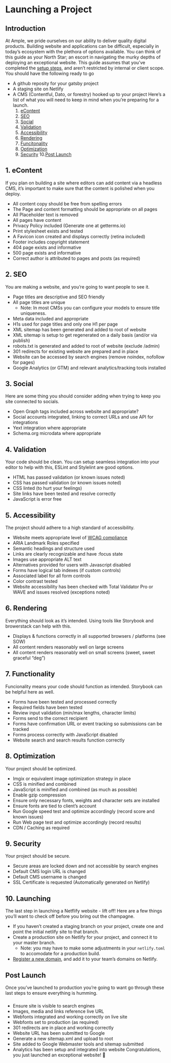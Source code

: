 # Launching a Project
## Introduction
At Ample, we pride ourselves on our ability to deliver quality digital products. Building website and applications can be difficult, especially in today’s ecosystem with the plethora of options available. You can think of this guide as your North Star; an escort in navigating the murky depths of deploying an exceptional website.
This guide assumes that you’ve completed the [setup steps](../project-start/README.md), and aren’t restricted by internal or client scope. You should have the following ready to go
- A github reposity for your gatsby project
- A staging site on Netlify
- A CMS (Contentful, Dato, or forestry) hooked up to your project
Here’s a list of what you will need to keep in mind when you’re preparing for a launch.
    1. [eContent](#1.-econtent)
    2. [SEO](#2.-seo)
    3. [Social](#3.-social)
    4. [Validation](#4.-validation)
    5. [Accessibility](#5.-accessibility)
    6. [Rendering](#6.-rendering)
    7. [Funcitonality](#7.-funcitonality)
    8. [Optimization](#8.-optimization)
    9. [Security](#9.-security)
    10.[Post Launch](#10.-post-launch)
## 1. eContent
If you plan on building a site where editors can add content via a headless CMS, it’s important to make sure that the content is polished when you deploy.
- All content copy should be free from spelling errors
- The Page and content formatting should be appropriate on all pages
- All Placeholder text is removed
- All pages have content
- Privacy Policy included (Generate one at getterms.io)
- Print stylesheet exists and tested
- A Favicon icon created and displays correctly (retina included)
- Footer includes copyright statement
- 404 page exists and informative
- 500 page exists and informative
- Correct author is attributed to pages and posts (as required)
## 2. SEO
You are making a website, and you’re going to want people to see it.
- Page titles are descriptive and SEO friendly
- All page titles are unique
  - Note: In most CMSs you can configure your models to ensure title uniqueness.
- Meta data included and appropriate
- H1s used for page titles and only one H1 per page
- XML sitemap has been generated and added to root of website
- XML sitemap is setup to get regenerated on a daily basis (and/or via publish)
- robots.txt is generated and added to root of website (exclude /admin)
- 301 redirects for existing website are prepared and in place
- Website can be accessed by search engines (remove noindex, nofollow for pages)
- Google Analytics (or GTM) and relevant analytics/tracking tools installed
## 3. Social
Here are some thing you should consider adding when trying to keep you site connected to socials.
- Open Graph tags included across website and appropriate?
- Social accounts integrated, linking to correct URLs and use API for integrations
- Yext integration where appropriate
- Schema.org microdata where appropriate
## 4. Validation
Your code should be clean. You can setup seamless integration into your editor to help with this, ESLint and Stylelint are good options.
- HTML has passed validation (or known issues noted)
- CSS has passed validation (or known issues noted)
- CSS linted (to hurt your feelings)
- Site links have been tested and resolve correctly
- JavaScript is error free
## 5. Accessibility
The project should adhere to a high standard of accessibility.
- Website meets appropriate level of [WCAG compliance](https://www.w3.org/WAI/standards-guidelines/wcag/)
- ARIA Landmark Roles specified
- Semantic headings and structure used
- Links are clearly recognizable and have :focus state
- Images use appropriate ALT text
- Alternatives provided for users with Javascript disabled
- Forms have logical tab indexes (if custom controls)
- Associated label for all form controls
- Color contrast tested
- Website accessibility has been checked with Total Validator Pro or WAVE and issues resolved (exceptions noted)
## 6. Rendering
Everything should look as it’s intended. Using tools like Storybook and browerstack can help with this.
- Displays & functions correctly in all supported browsers / platforms (see SOW)
- All content renders reasonably well on large screens
- All content renders reasonably well on small screens (sweet, sweet graceful “deg”)
## 7. Functionality
Funcionality means your code should function as intended. Storybook can be helpful here as well.
- Forms have been tested and processed correctly
- Required fields have been tested
- Review input validation (min/max lengths, character limits)
- Forms send to the correct recipient
- Forms have confirmation URL or event tracking so submissions can be tracked
- Forms process correctly with JavaScript disabled
- Website search and search results function correctly
## 8. Optimization
Your project should be optimized.
- Imgix or equivalent image optimization strategy in place
- CSS is minified and combined
- JavaScript is minified and combined (as much as possible)
- Enable gzip compression
- Ensure only necessary fonts, weights and character sets are installed
- Ensure fonts are tied to client’s account
- Run Google speed test and optimize accordingly (record score and known issues)
- Run Web page test and optimize accordingly (record results)
- CDN / Caching as required
## 9. Security
Your project should be secure.
- Secure areas are locked down and not accessible by search engines
- Default CMS login URL is changed
- Default CMS username is changed
- SSL Certificate is requested (Automatically generated on Netlify)
## 10. Launching
The last step in launching a Netflify website - lift off! Here are a few things you’ll want to check off before you bring out the champagne.
- If you haven’t created a staging branch on your project, create one and point the initial netlify site to that branch.
- Create a production site on Netlify for your project, and connect it to your master branch.
  - Note: you may have to make some adjustments in your `netlify.toml` to accomodate for a production build.
- [Register a new domain](https://docs.netlify.com/domains-https/netlify-dns/domain-registration/), and add it to your team’s domains on Netlify.
## Post Launch
Once you’ve launched to production you’re going to want go through these last steps to ensure everything is humming.
###
- Ensure site is visible to search engines
- Images, media and links reference live URL
- Webfonts integrated and working correctly on live site
- Webfonts set to production (as required)
- 301 redirects are in place and working correctly
- Website URL has been submitted to Google
- Generate a new sitemap.xml and upload to root
- Site added to Google Webmaster tools and sitemap submitted
- Analytics has been setup and integrated into website
Congratulations, you just launched an exceptional website! :rocket: